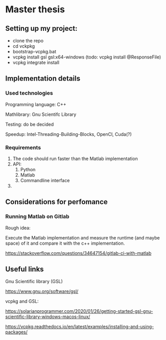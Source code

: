 # Master thesis


## Setting up my project:

* clone the repo
* cd vckpkg
* bootstrap-vcpkg.bat
* vcpkg install gsl gsl:x64-windows
(todo: vcpkg install @ResponseFile)
* vcpkg integrate install

## Implementation details

### Used technologies

Programming language: C++

Mathlibrary: Gnu Scientifc Library

Testing: do be decided

Speedup: Intel-Threading-Building-Blocks, OpenCl, Cuda(?)

### Requirements

1. The code should run faster than the Matlab implementation
2. API:
    1. Python
    2. Matlab
    3. Commandline interface
3. 

## Considerations for perfomance 

### Running Matlab on Gitlab

Rough idea:

Execute the Matlab implementation and measure the runtime (and maybe space) of it and compare it with the c++
implementation.

https://stackoverflow.com/questions/34647154/gitlab-ci-with-matlab



## Useful links 

Gnu Scientific library (GSL)

https://www.gnu.org/software/gsl/


vcpkg and GSL:

https://solarianprogrammer.com/2020/01/26/getting-started-gsl-gnu-scientific-library-windows-macos-linux/

https://vcpkg.readthedocs.io/en/latest/examples/installing-and-using-packages/

